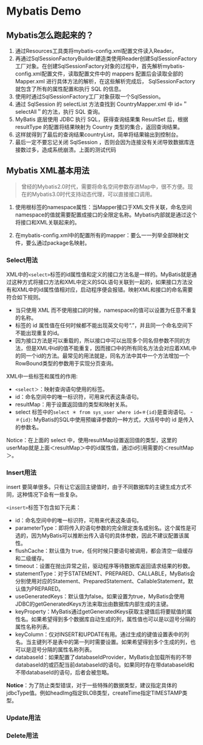 # Mybatis Demo

## Mybatis怎么跑起来的？
1. 通过Resources工具类将mybatis-config.xml配置文件读入Reader。
2. 再通过SqlSessionFactoryBuilder建造类使用Reader创建SqlSessionFactory工厂对象。在创建SqlSessionFactory对象的过程中，首先解析mybatis-config.xml配置文件，读取配置文件中的 mappers 配置后会读取全部的  Mapper.xml  进行具体方法的解析，在这些解析完成后，  SqlSessionFactory  就包含了所有的属性配置和执行 SQL 的信息。
3. 使用时通过SqlSessionFactory工厂对象获取一个SqlSession。
4. 通过  SqlSession  的  selectList  方法查找到  CountryMapper.xml  中 id=＂selectAll＂的方法，执行 SQL 查询。
5. MyBatis 底层使用 JDBC 执行 SQL，获得查询结果集  ResultSet  后，根据  resultType  的配置将结果映射为 Country 类型的集合，返回查询结果。
6. 这样就得到了最后的查询结果countryList，简单将结果输出到控制台。
7. 最后一定不要忘记关闭  SqlSession  ，否则会因为连接没有关闭导致数据库连接数过多，造成系统崩溃。上面的测试代码

## Mybatis XML基本用法
>曾经的Mybatis2.0时代，需要将命名空间参数存进Map中，很不方便。现在的Mybatis3.0时代支持动态代理，可以直接接口调用。<br>

1. 使用<mapper>根标签的namespace属性：当Mapper接口于XML文件关联，命名空间namespace的值就需要配置成接口的全限定名称。Mybatis内部就是通过这个将接口和XML关联起来的。

2. 在mybatis-config.xml中的<mappers>配置所有的mapper：要么一一列举全部映射文件，要么通过package名映射。   

### Select用法
XML中的`<select>`标签的id属性值和定义的接口方法名是一样的。MyBatis就是通过这种方式将接口方法和XML中定义的SQL语句关联到一起的，如果接口方法没有和XML中的id属性值相对应，启动程序便会报错。映射XML和接口的命名需要符合如下规则。
- 当只使用 XML 而不使用接口的时候，namespace的值可以设置为任意不重复的名称。
- 标签的 id 属性值在任何时候都不能出现英文句号“.”，并且同一个命名空间下不能出现重复的id。
- 因为接口方法是可以重载的，所以接口中可以出现多个同名但参数不同的方法，但是XML中id的值不能重复，因而接口中的所有同名方法会对应着XML中的同一个id的方法。最常见的用法就是，同名方法中其中一个方法增加一个RowBound类型的参数用于实现分页查询。

XML中一些标签和属性的作用:
- `<select＞`：映射查询语句使用的标签。
- id：命名空间中的唯一标识符，可用来代表这条语句。
- resultMap：用于设置返回值的类型和映射关系。
- select 标签中的`select ＊ from sys_user where id=＃{id}`是查询语句。
-`＃{id}`: MyBatis的SQL中使用预编译参数的一种方式，大括号中的 id 是传入的参数名。

Notice：在上面的 select 中，使用resultMap设置返回值的类型，这里的userMap就是上面＜resultMap＞中的id属性值，通过id引用需要的＜resultMap＞。

### Insert用法
insert 要简单很多。只有让它返回主键值时，由于不同数据库的主键生成方式不同，这种情况下会有一些复杂。

`<insert>`标签下包含如下元素：
- id：命名空间中的唯一标识符，可用来代表这条语句。
- parameterType：即将传入的语句参数的完全限定类名或别名。这个属性是可选的，因为MyBatis可以推断出传入语句的具体参数，因此不建议配置该属性。
- flushCache：默认值为 true，任何时候只要语句被调用，都会清空一级缓存和二级缓存。
- timeout：设置在抛出异常之前，驱动程序等待数据库返回请求结果的秒数。
- statementType：对于STATEMENT、PREPARED、CALLABLE，MyBatis会分别使用对应的Statement、PreparedStatement、CallableStatement，默认值为PREPARED。
- useGeneratedKeys：默认值为false。如果设置为true，MyBatis会使用JDBC的getGeneratedKeys方法来取出由数据库内部生成的主键。
- keyProperty：MyBatis通过getGeneratedKeys获取主键值后将要赋值的属性名。如果希望得到多个数据库自动生成的列，属性值也可以是以逗号分隔的属性名称列表。
- keyColumn：仅对INSERT和UPDATE有用。通过生成的键值设置表中的列名。当主键列不是表中的第一列时需要设置。如果希望得到多个生成的列，也可以是逗号分隔的属性名称列表。
- databaseId：如果配置了databaseIdProvider，MyBatis会加载所有的不带databaseId的或匹配当前databaseId的语句。如果同时存在带databaseId和不带databaseId的语句，后者会被忽略。

**Notice**：为了防止类型错误，对于一些特殊的数据类型，建议指定具体的jdbcType值。例如headImg指定BLOB类型，createTime指定TIMESTAMP类型。

### Update用法


### Delete用法
